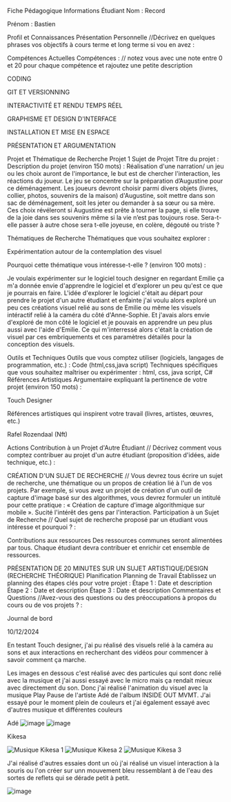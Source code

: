 Fiche Pédagogique Informations Étudiant Nom : Record

Prénom : Bastien

Profil et Connaissances Présentation Personnelle //Décrivez en quelques phrases vos objectifs à cours terme et long terme si vou en avez :

Compétences Actuelles Compétences : // notez vous avec une note entre 0 et 20 pour chaque compétence et rajoutez une petite description

CODING

GIT ET VERSIONNING

INTERACTIVITÉ ET RENDU TEMPS RÉEL

GRAPHISME ET DESIGN D'INTERFACE

INSTALLATION ET MISE EN ESPACE

PRÉSENTATION ET ARGUMENTATION

Projet et Thématique de Recherche Projet 1 Sujet de Projet Titre du projet : Description du projet (environ 150 mots) : Réalisation d'une narration/ un jeu ou les choix auront de l'importance, le but est de chercher l'interaction, les réactions du joueur. Le jeu se concentre sur la préparation d’Augustine pour ce déménagement. Les joueurs devront choisir parmi divers objets (livres, collier, photos, souvenirs de la maison) d'Augustine, soit mettre dans son sac de déménagement, soit les jeter ou demander à sa sœur ou sa mère. Ces choix révéleront si Augustine est prête à tourner la page, si elle trouve de la joie dans ses souvenirs même si la vie n’est pas toujours rose. Sera-t-elle passer à autre chose sera t-elle joyeuse, en colère, dégouté ou triste ?

Thématiques de Recherche Thématiques que vous souhaitez explorer :

Expérimentation autour de la contemplation des visuel

Pourquoi cette thématique vous intéresse-t-elle ? (environ 100 mots) :

Je voulais expérimenter sur le logiciel touch designer en regardant Emilie ça m'a donnée envie d'apprendre le logiciel et d'explorer un peu qu'est ce que je pourrais en faire. L'idée d'explorer le logiciel c'était au départ pour prendre le projet d'un autre étudiant et enfainte j'ai voulu alors exploré un peu ces créations visuel relié au sons de Emilie ou même les visuels intéractif relié à la caméra du côté d'Anne-Sophie. Et j'avais alors envie d'exploré de mon côté le logiciel et je pouvais en apprendre un peu plus aussi avec l'aide d'Emilie. Ce qui m'interressé alors c'était la création de visuel par ces embriquements et ces paramètres détailés pour la conception des visuels.

Outils et Techniques Outils que vous comptez utiliser (logiciels, langages de programmation, etc.) : Code (html,css,java script) Techniques spécifiques que vous souhaitez maîtriser ou expérimenter : html, css, java script, C# Références Artistiques Argumentaire expliquant la pertinence de votre projet (environ 150 mots) :

Touch Designer

Références artistiques qui inspirent votre travail (livres, artistes, œuvres, etc.)

Rafel Rozendaal (Nft)

Actions Contribution à un Projet d'Autre Étudiant // Décrivez comment vous comptez contribuer au projet d'un autre étudiant (proposition d'idées, aide technique, etc.) :

CRÉATION D'UN SUJET DE RECHERCHE // Vous devrez tous écrire un sujet de recherche, une thématique ou un propos de création lié à l'un de vos projets. Par exemple, si vous avez un projet de création d'un outil de capture d'image basé sur des algorithmes, vous devrez formuler un intitulé pour cette pratique : « Création de capture d'image algorithmique sur mobile ». Sucité l'intérêt des gens par l'interaction. Participation à un Sujet de Recherche // Quel sujet de recherche proposé par un étudiant vous intéresse et pourquoi ? :

Contributions aux ressources Des ressources communes seront alimentées par tous. Chaque étudiant devra contribuer et enrichir cet ensemble de ressources.

PRÉSENTATION DE 20 MINUTES SUR UN SUJET ARTISTIQUE/DESIGN (RECHERCHE THÉORIQUE) Planification Planning de Travail Établissez un planning des étapes clés pour votre projet : Étape 1 : Date et description Étape 2 : Date et description Étape 3 : Date et description Commentaires et Questions //Avez-vous des questions ou des préoccupations à propos du cours ou de vos projets ? :

Journal de bord

10/12/2024

En testant Touch designer, j'ai pu réalisé des visuels relié à la caméra au sons et aux interactions en recherchant des vidéos pour commencer à savoir comment ça marche. 

Les images en dessous c'est réalisé avec des particules qui sont donc relié avec la musique et j'ai aussi essayé avec le micro mais ça rendait mieux avec directement du son. Donc j'ai réalisé l'animation du visuel avec la musique Play Pause de l'artiste Adé de l'album INSIDE OUT MVMT.
J'ai essayé pour le moment plein de couleurs et j'ai également essayé avec d'autres musique et différentes couleurs

Adé
![image](https://github.com/user-attachments/assets/7535cd1a-d6e0-4ae2-8337-d6c7356f8d3d)
![image](https://github.com/user-attachments/assets/558dd7a3-f0d3-454e-94d6-9eb74da5affe)

Kikesa

![Musique Kikesa 1](https://github.com/user-attachments/assets/be2f4024-329d-4037-9392-77fbd6e7e776)
![Musique Kikesa 2](https://github.com/user-attachments/assets/6487747b-f9f5-4070-82a8-f3d2f1e13a7b)
![Musique Kikesa 3](https://github.com/user-attachments/assets/ca9b302f-9485-4144-b530-db573dc5be6f)

J'ai réalisé d'autres essaies dont un où j'ai réalisé un visuel interaction à la souris ou l'on créer sur unn mouvement bleu ressemblant à de l'eau des sortes de reflets qui se dérade petit à petit.

![image](https://github.com/user-attachments/assets/0850bc63-f445-45a3-8e6d-45832191b979)



